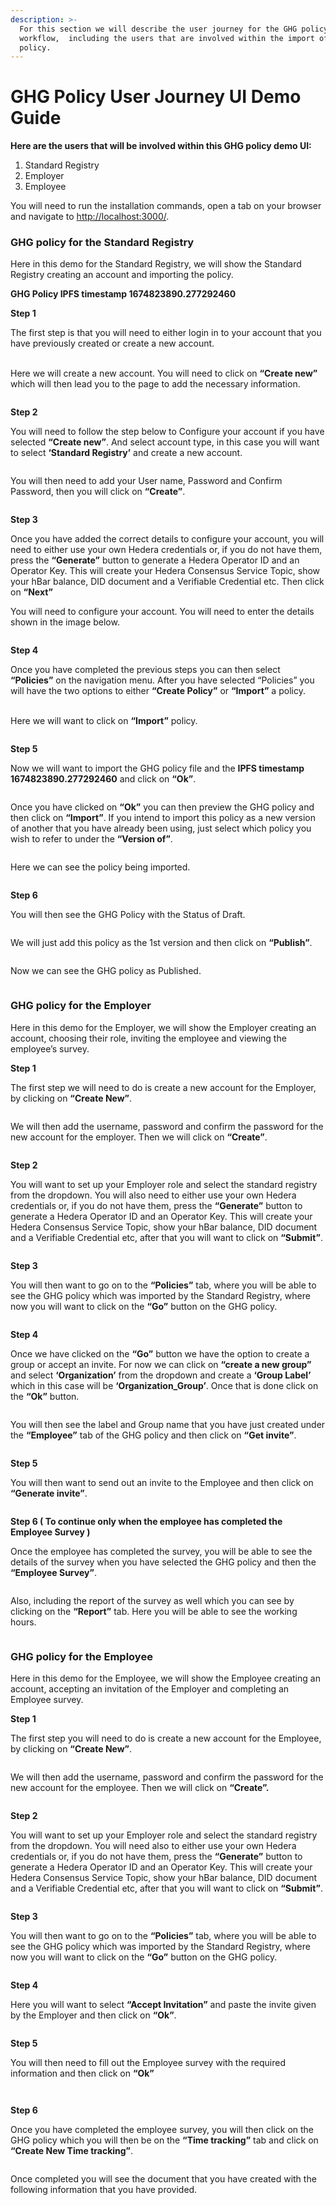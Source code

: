 ```yaml
---
description: >-
  For this section we will describe the user journey for the GHG policy
  workflow,  including the users that are involved within the import of the GHG
  policy.
---
```


# GHG Policy User Journey UI Demo Guide

**Here are the users that will be involved within this GHG policy demo UI:**&#x20;

1. Standard Registry&#x20;
2. Employer
3. Employee

You will need to run the installation commands, open a tab on your browser and navigate to [http://localhost:3000/](http://localhost:3000/).&#x20;

### GHG policy for the Standard Registry&#x20;

Here in this demo for the Standard Registry, we will show the Standard Registry creating an account and importing the policy.

**GHG Policy IPFS timestamp 1674823890.277292460**&#x20;

**Step 1**

The first step is that you will need to either login in to your account that you have previously created or create a new account.&#x20;

\
Here we will create a new account. You will need to click on **“Create new”** which will then lead you to the page to add the necessary information.

<figure><img src="../../../.gitbook/assets/image (148).png" alt=""><figcaption></figcaption></figure>

**Step 2**

You will need to follow the step below to Configure your account if you have selected **“Create new”**.  And select account type, in this case  you will want to select **‘Standard Registry’** and create a new account.

<figure><img src="../../../.gitbook/assets/image (151).png" alt=""><figcaption></figcaption></figure>

You will then need to add your User name, Password and Confirm Password, then you will click on **“Create”**.&#x20;

<figure><img src="../../../.gitbook/assets/image (174).png" alt=""><figcaption></figcaption></figure>

**Step 3**

Once you have added the correct details to configure your account, you will need to either use your own Hedera credentials or, if you do not have them, press the **“Generate”** button to generate a Hedera Operator ID and an Operator Key.  This will create your Hedera Consensus Service Topic, show your hBar balance, DID document and a Verifiable Credential etc. Then click on **“Next”**

You will need to configure your account. You will need to enter the details shown in the image below.

<figure><img src="../../../.gitbook/assets/image (187).png" alt=""><figcaption></figcaption></figure>

**Step 4**

Once you have completed the previous steps you can then select **“Policies”** on the navigation menu. After you have selected “Policies” you will have the two options to either **“Create Policy”** or **“Import”** a policy.

\
&#x20;Here we will want to click on **“Import”** policy.

<figure><img src="../../../.gitbook/assets/image (69).png" alt=""><figcaption></figcaption></figure>

**Step 5**

Now we will want to import the GHG policy file and the **IPFS timestamp 1674823890.277292460** and click on **“Ok”**.

<figure><img src="../../../.gitbook/assets/image (185).png" alt=""><figcaption></figcaption></figure>

Once you have clicked on **“Ok”** you can then preview the GHG policy and then click on **“Import”**. If you intend to import this policy as a new version of another that you have already been using, just select which policy you wish to refer to under the **“Version of”**.

<figure><img src="../../../.gitbook/assets/image (193).png" alt=""><figcaption></figcaption></figure>

Here we can see the policy being imported.

<figure><img src="../../../.gitbook/assets/image (189) (1).png" alt=""><figcaption></figcaption></figure>

**Step 6**

You will then see the GHG Policy with the Status of Draft.&#x20;

<figure><img src="../../../.gitbook/assets/image (190) (1).png" alt=""><figcaption></figcaption></figure>

We will just add this policy as the 1st version and then click on **“Publish”**.

<figure><img src="../../../.gitbook/assets/image (140).png" alt=""><figcaption></figcaption></figure>

Now we can see the GHG policy as Published.

<figure><img src="../../../.gitbook/assets/image (142).png" alt=""><figcaption></figcaption></figure>

### GHG policy for the Employer

Here in this demo for the Employer, we will show the Employer creating an account, choosing their role, inviting the employee and viewing the employee’s survey.

**Step 1**

The first step we will need to do is create a new account for the Employer, by clicking on **“Create New”**.

<figure><img src="../../../.gitbook/assets/image (71).png" alt=""><figcaption></figcaption></figure>

We will then add the username, password and confirm the password for the new account for the employer. Then we will click on **“Create”**.

<figure><img src="../../../.gitbook/assets/image (132).png" alt=""><figcaption></figcaption></figure>

**Step 2**

You will want to set up your Employer role and select the standard registry from the dropdown. You will also need to either use your own Hedera credentials or, if you do not have them, press the **“Generate”** button to generate a Hedera Operator ID and an Operator Key.  This will create your Hedera Consensus Service Topic, show your hBar balance, DID document and a Verifiable Credential etc, after that you will want to click on **“Submit”**.

<figure><img src="../../../.gitbook/assets/image (159).png" alt=""><figcaption></figcaption></figure>

**Step 3**

You will then want to go on to the **“Policies”** tab, where you will be able to see the GHG policy which was imported by the Standard Registry, where now you will want to click on the **“Go”** button on the GHG policy.

<figure><img src="../../../.gitbook/assets/image (169).png" alt=""><figcaption></figcaption></figure>

**Step 4**&#x20;

Once we have clicked on the **“Go”** button we have the option to create a group or accept an invite. For now we can click on **“create a new group”** and select **‘Organization’** from the dropdown and create a **‘Group Label’** which in this case will be **‘Organization\_Group’**.  Once that is done click on the **“Ok”** button.

<figure><img src="../../../.gitbook/assets/image (65).png" alt=""><figcaption></figcaption></figure>

You will then see the label and Group name that you have just created under the **“Employee”** tab of the GHG policy and then click on **“Get invite”**.

<figure><img src="../../../.gitbook/assets/image (196).png" alt=""><figcaption></figcaption></figure>

**Step 5**

You will then want to send out an invite to the Employee and then click on **“Generate invite”**.&#x20;

<figure><img src="../../../.gitbook/assets/image (70).png" alt=""><figcaption></figcaption></figure>

**Step 6 ( To continue only when the employee has completed the Employee Survey )**

Once the employee has completed the survey, you will be able to see the details of the survey when you have selected the GHG policy and then the **“Employee Survey”**.

<figure><img src="../../../.gitbook/assets/image (150).png" alt=""><figcaption></figcaption></figure>

Also, including the report of the survey as well which you can see by clicking on the **“Report”** tab. Here you will be able to see the working hours.

<figure><img src="../../../.gitbook/assets/image (101).png" alt=""><figcaption></figcaption></figure>

### GHG policy for the Employee

Here in this demo for the Employee, we will show the Employee creating an account, accepting an invitation of the Employer and completing an Employee survey.&#x20;

**Step 1**&#x20;

The first step you will need to do is create a new account for the Employee, by clicking on **“Create New”**.

<figure><img src="../../../.gitbook/assets/image (55).png" alt=""><figcaption></figcaption></figure>

We will then add the username, password and confirm the password for the new account for the employee. Then we will click on **“Create”.**

<figure><img src="../../../.gitbook/assets/image (173).png" alt=""><figcaption></figcaption></figure>

**Step 2**&#x20;

You will want to set up your Employer role and select the standard registry from the dropdown. You will need also to either use your own Hedera credentials or, if you do not have them, press the **“Generate”** button to generate a Hedera Operator ID and an Operator Key.  This will create your Hedera Consensus Service Topic, show your hBar balance, DID document and a Verifiable Credential etc, after that you will want to click on **“Submit”**.

<figure><img src="../../../.gitbook/assets/image (182).png" alt=""><figcaption></figcaption></figure>

**Step 3**

You will then want to go on to the **“Policies”** tab, where you will be able to see the GHG policy which was imported by the Standard Registry, where now you will want to click on the **“Go”** button on the GHG policy.

<figure><img src="../../../.gitbook/assets/image (113).png" alt=""><figcaption></figcaption></figure>

**Step 4**

Here you will want to select **“Accept Invitation”** and paste the invite given by the Employer and then click on **“Ok”**.

<figure><img src="../../../.gitbook/assets/image (116).png" alt=""><figcaption></figcaption></figure>

**Step 5**&#x20;

You will then need to fill out the Employee survey with the required information and then click on **“Ok”**

<figure><img src="../../../.gitbook/assets/image (120).png" alt=""><figcaption></figcaption></figure>

<figure><img src="../../../.gitbook/assets/image (152).png" alt=""><figcaption></figcaption></figure>

**Step 6**&#x20;

Once you have completed the employee survey, you will then click on the GHG policy which you will then be on the **“Time tracking”** tab and click on **“Create New Time tracking”**.

<figure><img src="../../../.gitbook/assets/image (181).png" alt=""><figcaption></figcaption></figure>

Once completed you will see the document that you have created with the following information that you have provided.

<figure><img src="../../../.gitbook/assets/image (191).png" alt=""><figcaption></figcaption></figure>
